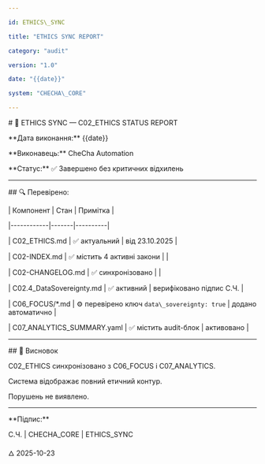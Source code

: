 ```yaml
---

id: ETHICS\_SYNC

title: "ETHICS SYNC REPORT"

category: "audit"

version: "1.0"

date: "{{date}}"

system: "CHECHA\_CORE"

---
```




\# 🧭 ETHICS SYNC — C02\_ETHICS STATUS REPORT



\*\*Дата виконання:\*\* {{date}}  

\*\*Виконавець:\*\* CheCha Automation  

\*\*Статус:\*\* ✅ Завершено без критичних відхилень



---



\## 🔍 Перевірено:

| Компонент | Стан | Примітка |

|------------|-------|----------|

| C02\_ETHICS.md | ✅ актуальний | від 23.10.2025 |

| C02-INDEX.md | ✅ містить 4 активні закони | |

| C02-CHANGELOG.md | ✅ синхронізовано | |

| C02.4\_DataSovereignty.md | ✅ активний | верифіковано підпис С.Ч. |

| C06\_FOCUS/\*.md | ⚙️ перевірено ключ `data\_sovereignty: true` | додано автоматично |

| C07\_ANALYTICS\_SUMMARY.yaml | ✅ містить audit-блок | активовано |



---



\## 🧩 Висновок

C02\_ETHICS синхронізовано з C06\_FOCUS і C07\_ANALYTICS.  

Система відображає повний етичний контур.  

Порушень не виявлено.



---



\*\*Підпис:\*\*  

С.Ч. | CHECHA\_CORE | ETHICS\_SYNC  

🜂 2025-10-23



